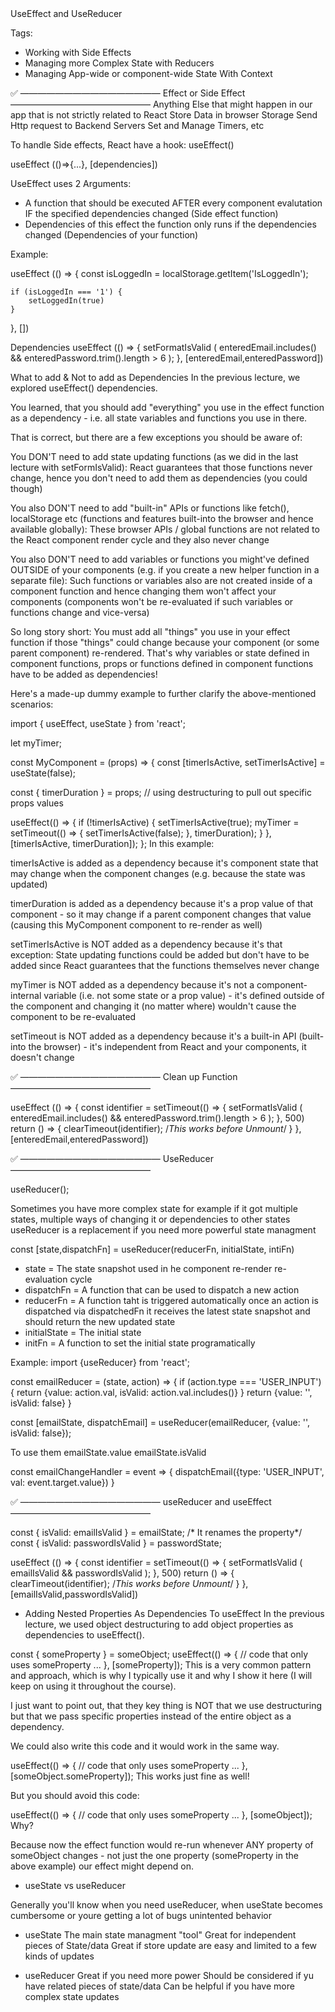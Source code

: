 <!------------------------------------------------------------------------------------------------------------------------------>UseEffect and UseReducer
Tags:

- Working with Side Effects
- Managing more Complex State with Reducers
- Managing App-wide or component-wide State With Context


✅ ———————————————— Effect or Side Effect ————————————————
Anything Else that might happen in our app that is not strictly related to React
Store Data in browser Storage
Send Http request to Backend Servers
Set and Manage Timers, etc

To handle Side effects, React have a hook: useEffect()

useEffect (()=>{...}, [dependencies])

UseEffect uses 2 Arguments:
* A function that should be executed AFTER every component evalutation IF the specified dependencies changed (Side effect function)
* Dependencies of this effect  the function only runs if the dependencies changed (Dependencies of your function)

Example:

useEffect (() => {
    const isLoggedIn = localStorage.getItem('IsLoggedIn');

    if (isLoggedIn === '1') {
        setLoggedIn(true)
    }

}, [])

Dependencies
useEffect (() => {
    setFormatIsValid (
        enteredEmail.includes() && enteredPassword.trim().length > 6
    );
}, [enteredEmail,enteredPassword])

<!--Dependencies make your code evaluate the properties you pass into the array dependencies, this means this useEffect will run 
in every load just if any dependency changes, otherwise it won't run*/-->

What to add & Not to add as Dependencies
In the previous lecture, we explored useEffect() dependencies.

You learned, that you should add "everything" you use in the effect function as a dependency - i.e. all state variables and functions you use in there.

That is correct, but there are a few exceptions you should be aware of:

You DON'T need to add state updating functions (as we did in the last lecture with setFormIsValid): React guarantees that those functions never change, hence you don't need to add them as dependencies (you could though)

You also DON'T need to add "built-in" APIs or functions like fetch(), localStorage etc (functions and features built-into the browser and hence available globally): These browser APIs / global functions are not related to the React component render cycle and they also never change

You also DON'T need to add variables or functions you might've defined OUTSIDE of your components (e.g. if you create a new helper function in a separate file): Such functions or variables also are not created inside of a component function and hence changing them won't affect your components (components won't be re-evaluated if such variables or functions change and vice-versa)

So long story short: You must add all "things" you use in your effect function if those "things" could change because your component (or some parent component) re-rendered. That's why variables or state defined in component functions, props or functions defined in component functions have to be added as dependencies!

Here's a made-up dummy example to further clarify the above-mentioned scenarios:

import { useEffect, useState } from 'react';
 
let myTimer;
 
const MyComponent = (props) => {
  const [timerIsActive, setTimerIsActive] = useState(false);
 
  const { timerDuration } = props; // using destructuring to pull out specific props values
 
  useEffect(() => {
    if (!timerIsActive) {
      setTimerIsActive(true);
      myTimer = setTimeout(() => {
        setTimerIsActive(false);
      }, timerDuration);
    }
  }, [timerIsActive, timerDuration]);
};
In this example:

timerIsActive is added as a dependency because it's component state that may change when the component changes (e.g. because the state was updated)

timerDuration is added as a dependency because it's a prop value of that component - so it may change if a parent component changes that value (causing this MyComponent component to re-render as well)

setTimerIsActive is NOT added as a dependency because it's that exception: State updating functions could be added but don't have to be added since React guarantees that the functions themselves never change

myTimer is NOT added as a dependency because it's not a component-internal variable (i.e. not some state or a prop value) - it's defined outside of the component and changing it (no matter where) wouldn't cause the component to be re-evaluated

setTimeout is NOT added as a dependency because it's a built-in API (built-into the browser) - it's independent from React and your components, it doesn't change


✅ ———————————————— Clean up Function ————————————————

useEffect (() => {
    const identifier = setTimeout(() => {
        setFormatIsValid (
            enteredEmail.includes() && enteredPassword.trim().length > 6
        );
    }, 500)
    return () => {
        clearTimeout(identifier);       /*This works before Unmount*/
    }
}, [enteredEmail,enteredPassword])

✅ ———————————————— UseReducer ————————————————

useReducer();

Sometimes you have more complex state for example if it got multiple states, multiple ways of changing it or dependencies to other states
useReducer is a replacement if you need more powerful state managment


const [state,dispatchFn] = useReducer(reducerFn, initialState, intiFn)

- state = The state snapshot used in he component re-render re-evaluation cycle
- dispatchFn = A function that can be used to dispatch a new action
- reducerFn = A function taht is triggered automatically once an action is dispatched via dispatchedFn it receives the latest state snapshot and should return the new updated state
- initialState = The initial state
- initFn = A function to set the initial state programatically

Example:
import {useReducer} from 'react';

const emailReducer = (state, action) => {
    if (action.type === 'USER_INPUT') {
    return {value: action.val, isValid: action.val.includes()} 
    }
    return {value: '', isValid: false}
}

const [emailState, dispatchEmail] = useReducer(emailReducer, {value: '', isValid: false});

To use them
emailState.value
emailState.isValid

const emailChangeHandler = event => {
    dispatchEmail({type: 'USER_INPUT', val: event.target.value})
}

✅ ———————————————— useReducer and useEffect ————————————————

const { isValid: emailIsValid } = emailState;   /* It renames the property*/
const { isValid: passwordIsValid } = passwordState;

useEffect (() => {
    const identifier = setTimeout(() => {
        setFormatIsValid (
            emailIsValid && passwordIsValid
        );
    }, 500)
    return () => {
        clearTimeout(identifier);       /*This works before Unmount*/
    }
}, [emailIsValid,passwordIsValid])

- Adding Nested Properties As Dependencies To useEffect
In the previous lecture, we used object destructuring to add object properties as dependencies to useEffect().

const { someProperty } = someObject;
useEffect(() => {
  // code that only uses someProperty ...
}, [someProperty]);
This is a very common pattern and approach, which is why I typically use it and why I show it here (I will keep on using it throughout the course).

I just want to point out, that they key thing is NOT that we use destructuring but that we pass specific properties instead of the entire object as a dependency.

We could also write this code and it would work in the same way.

useEffect(() => {
  // code that only uses someProperty ...
}, [someObject.someProperty]);
This works just fine as well!

But you should avoid this code:

useEffect(() => {
  // code that only uses someProperty ...
}, [someObject]);
Why?

Because now the effect function would re-run whenever ANY property of someObject changes - not just the one property (someProperty in the above example) our effect might depend on.

- useState vs useReducer

Generally you'll know when you need useReducer, when useState becomes cumbersome or youre getting a lot of bugs unintented behavior

* useState
        The main state managment "tool"
        Great for independent pieces of State/data
        Great if store update are easy and limited to a few kinds of updates

* useReducer
        Great if you need more power
        Should be considered if yu have related pieces of state/data
        Can be helpful if you have more complex state updates